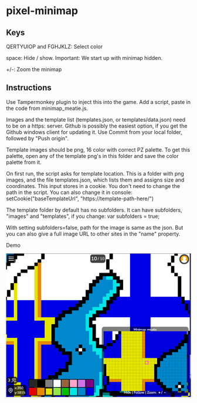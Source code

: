 # pixel-minimap

## Keys

QERTYUIOP and FGHJKLZ: Select color

space: Hide / show.  Important: We start up with minimap hidden.

+/-: Zoom the minimap

## Instructions

Use Tampermonkey plugin to inject this into the game. Add a script, paste in the code from minimap_meatie.js.

Images and the template list (templates.json, or templates/data.json) need to be on a https: server.
Github is possibly the easiest option, if you get the Github windows client for updating it.
Use Commit from your local folder, followed by "Push origin".

Template images should be png, 16 color with correct PZ palette. To get this palette, open any of the template png's in this folder and save the color palette from it.

On first run, the script asks for template location. This is a folder with png images, and the file templates.json, which lists them and assigns size and coordinates. This input stores in a cookie. You don't need to change the path in the script. You can also change it in console:
setCookie("baseTemplateUrl", "https://template-path-here/")

The template folder by default has no subfolders. It can have subfolders, "images" and "templates", if you change:
var subfolders = true;

With setting subfolders=false, path for the image is same as the json.
But you can also give a full image URL to other sites in the "name" property.

Demo

![Demo](demo.png)
